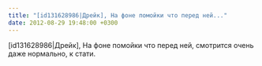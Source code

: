 ```yaml
---
title: "[id131628986|Дрейк], На фоне помойки что перед ней..."
date: 2012-08-29 19:48:00 +0300
---
```


[id131628986|Дрейк], На фоне помойки что перед ней, смотрится очень даже нормально, к стати.

